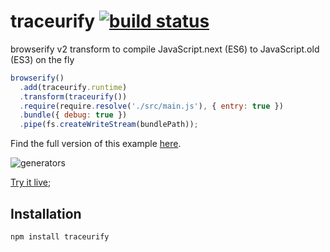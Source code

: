 # traceurify [![build status](https://secure.travis-ci.org/thlorenz/traceurify.png)](http://travis-ci.org/thlorenz/traceurify)

browserify v2 transform to compile JavaScript.next (ES6) to JavaScript.old (ES3) on the fly

```js
browserify()
  .add(traceurify.runtime)
  .transform(traceurify())
  .require(require.resolve('./src/main.js'), { entry: true })
  .bundle({ debug: true })
  .pipe(fs.createWriteStream(bundlePath));
```

Find the full version of this example [here](https://github.com/thlorenz/traceurify/blob/master/example/build.js).

![generators](https://github.com/thlorenz/traceurify/raw/master/assets/generators-shot.png)

[Try it live]();

## Installation

    npm install traceurify



